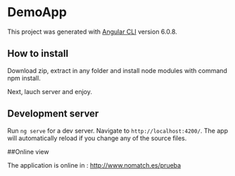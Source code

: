 # DemoApp

This project was generated with [Angular CLI](https://github.com/angular/angular-cli) version 6.0.8.


## How to install

Download zip, extract in any folder and install node modules with command npm install. 

Next, lauch server and enjoy.

## Development server

Run `ng serve` for a dev server. Navigate to `http://localhost:4200/`. The app will automatically reload if you change any of the source files.

##Online view

The application is online in : http://www.nomatch.es/prueba
